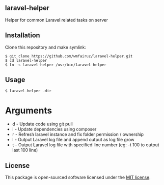 ## laravel-helper

Helper for common Laravel related tasks on server

## Installation

Clone this repository and make symlink:

```
$ git clone https://github.com/wmfairuz/laravel-helper.git
$ cd laravel-helper
$ ln -s laravel-helper /usr/bin/laravel-helper
```

## Usage

```
$ laravel-helper -dir
```

# Arguments

- d - Update code using git pull
- i - Update dependencies using composer
- r - Refresh laravel instance and fix folder permission / ownership
- l - Output Laravel log file and append output as log file grow
- t - Output Laravel log file with specified line number  (eg: -t 100 to output last 100 line)

## License

This package is open-sourced software licensed under the [MIT license](http://opensource.org/licenses/MIT).
